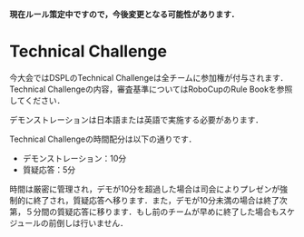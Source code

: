 **現在ルール策定中ですので，今後変更となる可能性があります．**

# Technical Challenge

今大会ではDSPLのTechnical Challengeは全チームに参加権が付与されます．Technical Challengeの内容，審査基準についてはRoboCupのRule Bookを参照してください．

デモンストレーションは日本語または英語で実施する必要があります．

Technical Challengeの時間配分は以下の通りです．

- デモンストレーション：10分
- 質疑応答：5分

時間は厳密に管理され，デモが10分を超過した場合は司会によりプレゼンが強制的に終了され，質疑応答へ移ります．また，デモが10分未満の場合は終了次第，５分間の質疑応答に移ります．もし前のチームが早めに終了した場合もスケジュールの前倒しは行いません．